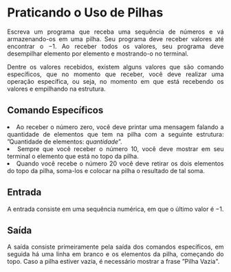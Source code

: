 <h1>Praticando o Uso de Pilhas</h1>

<div align ='justify'>
<p>Escreva um programa que receba uma sequência de números e vá armazenando-os
em uma pilha. Seu programa deve receber valores até encontrar o −1. Ao receber todos os valores, seu
programa deve desempilhar elemento por elemento e mostrando-o no terminal.</p>
  
  <p>Dentre os valores recebidos, existem alguns valores que são comando específicos, que no momento que
receber, você deve realizar uma operação específica, ou seja, no momento em que está recebendo os valores
e empilhando na estrutura.</p>
  
  <h2>Comando Específicos</h2>
  <li>Ao receber o número zero, você deve printar uma mensagem falando a quantidade de elementos que
    tem na pilha com a seguinte estrutura: ”Quantidade de elementos: <i>quantidade</i>”.
  <li>Sempre que você receber o número 10, você deve mostrar em seu terminal o elemento que está no topo da pilha.
  <li>Quando você recebe o número 20 você deve retirar os dois elementos do topo da pilha, soma-los e
colocar na pilha o resultado de tal soma.
    
   <h2>Entrada</h2>
   <p>A entrada consiste em uma sequência numérica, em que o último valor é −1.</p>
    
   <h2>Saída</h2>
    <p>A saída consiste primeiramente pela saída dos comandos específicos, em seguida há uma linha em branco
e os elementos da pilha, começando do topo. Caso a pilha estiver vazia, é necessário mostrar a frase ”Pilha Vazia".</p>
